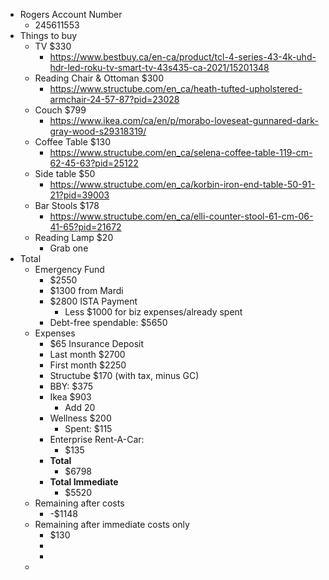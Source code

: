 - Rogers Account Number
	- 245611553
- Things to buy
	- TV $330
		- https://www.bestbuy.ca/en-ca/product/tcl-4-series-43-4k-uhd-hdr-led-roku-tv-smart-tv-43s435-ca-2021/15201348
	- Reading Chair & Ottoman $300
		- https://www.structube.com/en_ca/heath-tufted-upholstered-armchair-24-57-87?pid=23028
	- Couch $799
		- https://www.ikea.com/ca/en/p/morabo-loveseat-gunnared-dark-gray-wood-s29318319/
	- Coffee Table $130
		- https://www.structube.com/en_ca/selena-coffee-table-119-cm-62-45-63?pid=25122
	- Side table $50
		- https://www.structube.com/en_ca/korbin-iron-end-table-50-91-21?pid=39003
	- Bar Stools $178
		- https://www.structube.com/en_ca/elli-counter-stool-61-cm-06-41-65?pid=21672
	- Reading Lamp $20
		- Grab one
- Total
	- Emergency Fund
		- $2550
		- $1300 from Mardi
		- $2800 ISTA Payment
			- Less $1000 for biz expenses/already spent
		- Debt-free spendable: $5650
	- Expenses
		- $65 Insurance Deposit
		- Last month $2700
		- First month $2250
		- Structube $170 (with tax, minus GC)
		- BBY: $375
		- Ikea $903
			- Add 20
		- Wellness $200
			- Spent: $115
		- Enterprise Rent-A-Car:
			- $135
		- **Total**
			- $6798
		- **Total Immediate**
			- $5520
	- Remaining after costs
		- -$1148
	- Remaining after immediate costs only
		- $130
		-
		-
	-